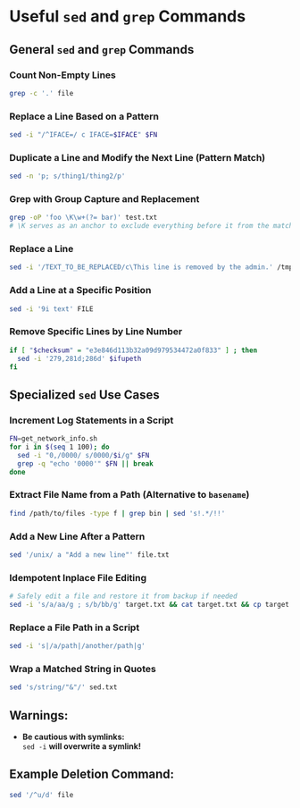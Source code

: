 
# Useful `sed` and `grep` Commands

## General `sed` and `grep` Commands

### Count Non-Empty Lines
```bash
grep -c '.' file
```

### Replace a Line Based on a Pattern
```bash
sed -i "/^IFACE=/ c IFACE=$IFACE" $FN
```

### Duplicate a Line and Modify the Next Line (Pattern Match)
```bash
sed -n 'p; s/thing1/thing2/p'
```

### Grep with Group Capture and Replacement
```bash
grep -oP 'foo \K\w+(?= bar)' test.txt
# \K serves as an anchor to exclude everything before it from the match
```

### Replace a Line
```bash
sed -i '/TEXT_TO_BE_REPLACED/c\This line is removed by the admin.' /tmp/foo
```

### Add a Line at a Specific Position
```bash
sed -i '9i text' FILE
```

### Remove Specific Lines by Line Number
```bash
if [ "$checksum" = "e3e846d113b32a09d979534472a0f833" ] ; then
  sed -i '279,281d;286d' $ifupeth
fi
```

## Specialized `sed` Use Cases

### Increment Log Statements in a Script
```bash
FN=get_network_info.sh
for i in $(seq 1 100); do
  sed -i "0,/0000/ s/0000/$i/g" $FN
  grep -q "echo '0000'" $FN || break
done
```

### Extract File Name from a Path (Alternative to `basename`)
```bash
find /path/to/files -type f | grep bin | sed 's!.*/!!'
```

### Add a New Line After a Pattern
```bash
sed '/unix/ a "Add a new line"' file.txt
```

### Idempotent Inplace File Editing
```bash
# Safely edit a file and restore it from backup if needed
sed -i 's/a/aa/g ; s/b/bb/g' target.txt && cat target.txt && cp target.txt.bak target.txt
```

### Replace a File Path in a Script
```bash
sed -i 's|/a/path|/another/path|g'
```

### Wrap a Matched String in Quotes
```bash
sed 's/string/"&"/' sed.txt
```

## Warnings:
- **Be cautious with symlinks:**  
  `sed -i` **will overwrite a symlink!**

## Example Deletion Command:
```bash
sed '/^u/d' file
```

